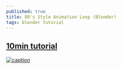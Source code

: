```yaml
---
published: true
title: 80's Style Animation Loop (Blender)
tags: blender tutorial
---
```

## [10min tutorial](https://www.youtube.com/watch?v=hnLsktA4gmY)

[![caption](https://img.youtube.com/vi/hnLsktA4gmY/0.jpg)](https://www.youtube.com/watch?v=hnLsktA4gmY)
